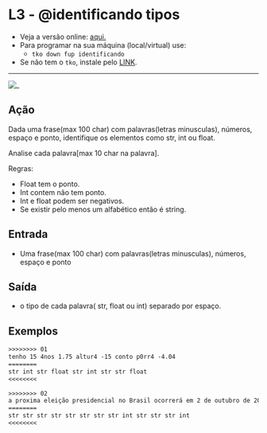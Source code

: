 # L3 - @identificando tipos

- Veja a versão online: [aqui.](https://github.com/qxcodefup/arcade/blob/master/base/identificando/Readme.md)
- Para programar na sua máquina (local/virtual) use:
  - `tko down fup identificando`
- Se não tem o `tko`, instale pelo [LINK](https://github.com/senapk/tko).

---

![_](https://raw.githubusercontent.com/qxcodefup/arcade/master/base/identificando/cover.jpg)

## Ação

Dada uma frase(max 100 char) com palavras(letras minusculas), números, espaço e ponto, identifique os elementos como str, int ou float.

Analise cada palavra\[max 10 char na palavra\].

Regras:

* Float tem o ponto.
* Int contem não tem ponto.
* Int e float podem ser negativos.
* Se existir pelo menos um alfabético então é string.

## Entrada

* Uma frase(max 100 char) com palavras(letras minusculas), números, espaço e ponto

## Saída

* o tipo de cada palavra( str, float ou int) separado por espaço.  

## Exemplos  

``` txt
>>>>>>>> 01
tenho 15 4nos 1.75 altur4 -15 conto p0rr4 -4.04
========
str int str float str int str str float
<<<<<<<<

>>>>>>>> 02
a proxima eleição presidencial no Brasil ocorrerá em 2 de outubro de 2018
========
str str str str str str str str int str str str int
<<<<<<<<
```

<!--
>>>>>>>> 03
aa 1 -2.0
========
str int float
<<<<<<<<

>>>>>>>> 04
02a -x1 -4.b54 p0
========
str str str str
<<<<<<<<

>>>>>>>> 05
-pato -40 -5.4
========
str int float
<<<<<<<<

>>>>>>>> 06
02 -1 -4.54 p0
========
int int float str
<<<<<<<<
-->
